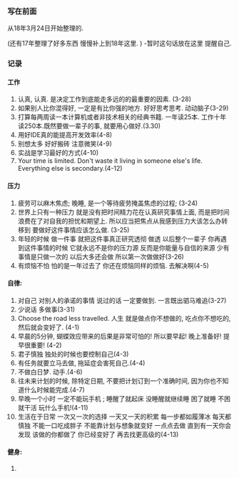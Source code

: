 ### 写在前面

从18年3月24日开始整理的. 

(还有17年整理了好多东西 慢慢补上到18年这里. ) -暂时这句话放在这里 提醒自己. 

### 记录

#### 工作

1. 认真, 认真. 是决定工作到底能走多远的的最重要的因素. (3-28)
2. 如果别人比你混得好, 一定是有比你强的地方. 好好思考思考. 动动脑子(3-29)
3. 打算每两周读一本计算机或者非技术相关的经典书籍. 一年读25本. 工作十年读250本.既然要做一辈子的事, 就要用心做好.(3.30)
4. 用好IDE真的能提高开发效率(4-8)
5. 别想太多 好好搬砖 注意微笑(4-9)
6. 实战是学习最好的方式(4-10)
7. Your time is limited. Don't waste it living in someone else's life. Everything else is secondary.(4-12)

#### 压力

1. 疲劳可以麻木焦虑; 晚睡, 是一个等待疲劳掩盖焦虑的过程;  (3-24)
2. 世界上只有一种压力 就是没有把时间精力花在认真研究事情上面, 而是把时间浪费在了对自我的担忧和期望上. 所以应当把焦点从我感到压力大该怎么办转移到 要做好这件事情应该怎么做. (3-25)
3. 年轻的时候 做一件事 就把这件事真正研究透彻 做透 以后整个一辈子 你再遇到这件事情的时候 它就永远不是你的压力源 反而是你能量与自信的来源 少有事情是只做一次的 以后大多还会做 所以第一次做做好(3-26)
4. 有烦恼不怕 怕的是一年过去了 你还在烦恼同样的烦恼. 去解决啊(4-5)



#### 自律:

1. 对自己 对别人的承诺的事情 说过的话 一定要做到. 一言既出驷马难追(3-27)
2. 少说话 多做事(3-31)
3. Choose the road less travelled. 人生 就是做点你不想做的, 吃点你不想吃的, 然后就会变好了. (4-1)
4. 早晨的5分钟, 蝴蝶效应带来的后果是非常可怕的! 所以要早起! 晚上准备好! 提早很重要! (4-2)
5. 君子慎独 独处的时候也要控制自己(4-3)
6. 有任务就要立马去做, 拖延症会害死自己.(4-4)
7. 不做白日梦. 动手.(4-6)
8. 往未来计划的时候, 除特定日期, 不要把计划订到一个准确时间, 因为你也不知道什么时候能完成.(4-7)
9. 早晚一个小时 一定不能玩手机 ; 睡醒了就起床 没睡醒就继续睡 困了就睡 不困就干活 玩什么手机!(4-11)
10.  生活在于日常 一次又一次的选择 一天又一天的积累 每一步都如履薄冰 每天都慎独 不能一口吃成胖子 不能靠计划与想象就变好 一点点去做 直到有一天你会发现 该做的你都做了 你已经变好了 再去找更高级的(4-13)


#### 健身:

1. ​